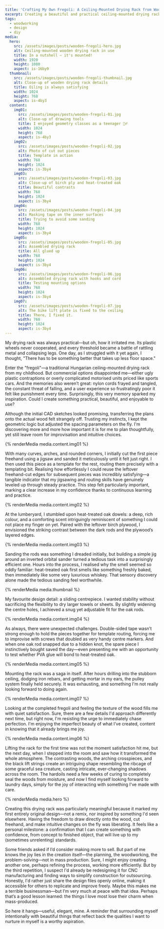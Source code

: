 ```yaml
---
title: 'Crafting My Own Fregoli: A Ceiling-Mounted Drying Rack from Wood'
excerpt: Creating a beautiful and practical ceiling-mounted drying rack became my personal challenge to rewrite frustrating memories, trust my woodworking instincts, and surround myself with everyday objects that genuinely make me smile.
tags:
  - woodworking
  - design
  - diy
media:
  hero:
    src: /assets/images/posts/wooden-fregoli-hero.jpg
    alt: Ceiling-mounted wooden drying rack in use
    title: In a nutshell – it's mounted!
    width: 1920
    height: 1080
    aspect: is-16by9
  thumbnail:
    src: /assets/images/posts/wooden-fregoli-thumbnail.jpg
    alt: Close-up of wooden drying rack details
    title: Oiling is always satisfying
    width: 1024
    height: 768
    aspect: is-4by3
  content:
    img01:
      src: /assets/images/posts/wooden-fregoli-01.jpg
      alt: Close-up of drawing tools
      title: I enjoyed geometry classes as a teenager 🤷‍♂️
      width: 1024
      height: 768
      aspect: is-4by3
    img02:
      src: /assets/images/posts/wooden-fregoli-02.jpg
      alt: Photo of cut out pieces
      title: Template in action
      width: 768
      height: 1024
      aspect: is-3by4
    img03:
      src: /assets/images/posts/wooden-fregoli-03.jpg
      alt: Close-up of birch ply and heat-treated oak
      title: Beautiful contrasts
      width: 768
      height: 1024
      aspect: is-3by4
    img04:
      src: /assets/images/posts/wooden-fregoli-04.jpg
      alt: Masking tape on the inner surfaces
      title: Trying to avoid some sanding
      width: 768
      height: 1024
      aspect: is-3by4
    img05:
      src: /assets/images/posts/wooden-fregoli-05.jpg
      alt: Assembled drying rack
      title: All glued up
      width: 768
      height: 1024
      aspect: is-3by4
    img06:
      src: /assets/images/posts/wooden-fregoli-06.jpg
      alt: Assembbled drying rack with hooks and cord
      title: Testing mounting options
      width: 768
      height: 1024
      aspect: is-3by4
    img07:
      src: /assets/images/posts/wooden-fregoli-07.jpg
      alt: The bike lift plate is fixed to the ceiling
      title: There, I fixed it.
      width: 768
      height: 1024
      aspect: is-3by4
---
```


My drying rack was always practical—but oh, how it irritated me. Its plastic wheels never cooperated, and every threshold became a battle of rattling metal and collapsing legs. One day, as I struggled with it yet again, I thought, "There has to be something better that takes up less floor space."

Enter the "fregoli"—a traditional Hungarian ceiling-mounted drying rack from my childhood. But commercial options disappointed me—either ugly plastic contraptions or overly complicated motorised units priced like sports cars. And the memories also weren’t great: nylon cords frayed and tangled, the constant threat of falling, and a user experience so frustratingly poor it felt like punishment every time. Surprisingly, this very memory sparked my inspiration. Could I create something practical, beautiful, and enjoyable to use?

Although the initial CAD sketches looked promising, transferring the plans onto the actual wood felt strangely off. Trusting my instincts, I kept the geometric logic but adjusted the spacing parameters on the fly. I'm discovering more and more how important it is for me to plan thoughtfully, yet still leave room for improvisation and intuitive choices.

{% renderMedia media.content.img01 %}

With many curves, arches, and rounded corners, I initially cut the first piece freehand using a jigsaw and sanded it meticulously until it felt just right. I then used this piece as a template for the rest, routing them precisely with a templating bit. Realising how effortlessly I could reuse the leftover freehand-cut edges for subsequent pieces was incredibly satisfying—a tangible indicator that my jigsawing and routing skills have genuinely leveled up through steady practice. This step felt particularly important, marking a clear increase in my confidence thanks to continuous learning and practice.

{% renderMedia media.content.img02 %}

At the lumberyard, I stumbled upon heat-treated oak dowels: a deep, rich colour, and a comforting scent intriguingly reminiscent of something I could not place my finger on yet. Paired with the leftover birch plywood, I envisioned the striking contrast between the dark rods and the plywood’s layered edges.

{% renderMedia media.content.img03 %}

Sanding the rods was something I dreaded initially, but building a simple jig around an inverted orbital sander turned a tedious task into a surprisingly efficient one. Hours into the process, I realised why the smell seemed so oddly familiar: heat-treated oak first smells like something freshly baked, then immediately like some very luxurious whiskey. That sensory discovery alone made the tedious sanding feel worthwhile.

{% renderMedia media.thumbnail %}

My favourite design detail: a sliding centrepiece. I wanted stability without sacrificing the flexibility to dry larger towels or sheets. By slightly widening the centre holes, I achieved a snug yet adjustable fit for the oak rods.

{% renderMedia media.content.img04 %}

As always, there were unexpected challenges. Double-sided tape wasn’t strong enough to hold the pieces together for template routing, forcing me to improvise with screws that doubled as very handy centre markers. And when one oak rod snapped due to a hidden knot, the spare piece I instinctively bought saved the day—even presenting me with an opportunity to test whether PVA glue will bond to heat-treated oak.

{% renderMedia media.content.img05 %}

Mounting the rack was a saga in itself. After hours drilling into the stubborn ceiling, dodging iron rebars, and getting mortar in my ears, the pulley system finally held securely. It was exhausting, and something I'm not really looking forward to doing again.

{% renderMedia media.content.img07 %}

Looking at the completed fregoli and feeling the texture of the wood fills me with quiet satisfaction. Sure, there are a few details I'd approach differently next time, but right now, I'm resisting the urge to immediately chase perfection. I'm enjoying the imperfect beauty of what I’ve created, content in knowing that it already brings me joy.

{% renderMedia media.content.img06 %}

Lifting the rack for the first time was not the moment satisfaction hit me, but the next day, when I stepped into the room and saw how it transformed the whole atmosphere. The contrasting woods, the arching crosspieces, and the black lift strings create an intriguing shape resembling the ribcage of some graceful sea creature, casting intricate, ever-changing shadows across the room. The hardoils need a few weeks of curing to completely seal the woods from moisture, and now I find myself looking forward to laundry days, simply for the joy of interacting with something I've made with care.

{% renderMedia media.hero %}

Creating this drying rack was particularly meaningful because it marked my first entirely original design—not a remix, nor inspired by something I'd seen elsewhere. Having the freedom to draw directly onto the wood, cut freehand, and make intuitive changes on the fly was liberating. It feels like a personal milestone: a confirmation that I can create something with confidence, from concept to finished object, that will live up to my (sometimes unrelenting) standards.

Some friends asked if I’d consider making more to sell. But part of me knows the joy lies in the creation itself—the planning, the woodworking, the problem-solving—not in mass production. Sure, I might enjoy creating another one, perhaps refining the process, working more efficiently. But by the third repetition, I suspect I'd already be redesigning it for CNC manufacturing and finding ways to simplify construction for outsourcing. Honestly, I'd rather just share the design files openly online, making it accessible for others to replicate and improve freely. Maybe this makes me a terrible businessman—but I’m very much at peace with that idea. Perhaps that’s a good lesson learned: the things I love most lose their charm when mass-produced.

So here it hangs—useful, elegant, mine. A reminder that surrounding myself intentionally with beautiful things that reflect back the qualities I want to nurture in myself is a worthy aspiration.